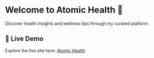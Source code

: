 # Welcome to Atomic Health 🌟  

Discover health insights and wellness tips through my curated platform.  

## 🌟 Live Demo  

Explore the live site here: [Atomic Health](https://atomic-health-suman.netlify.app/)  
